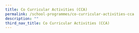 ```yaml
---
title: Co Curricular Activities (CCA)
permalink: /school-programmes/co-curricular-activities-cca
description: ""
third_nav_title: Co Curricular Activities (CCA)
---
```

